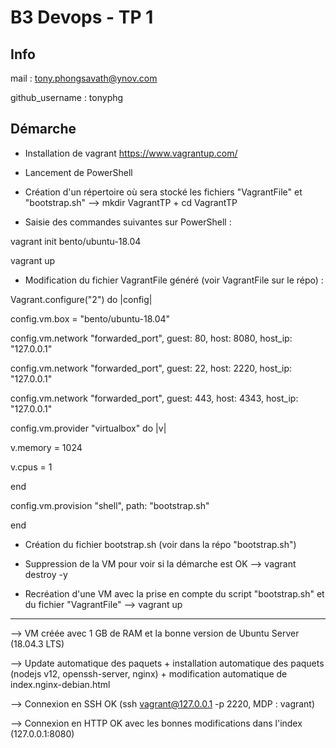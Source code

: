# B3 Devops - TP 1

## Info

mail : tony.phongsavath@ynov.com

github_username : tonyphg

## Démarche

- Installation de vagrant https://www.vagrantup.com/

- Lancement de PowerShell

- Création d'un répertoire où sera stocké les fichiers "VagrantFile" et "bootstrap.sh" --> mkdir VagrantTP + cd VagrantTP

- Saisie des commandes suivantes sur PowerShell : 

vagrant init bento/ubuntu-18.04

vagrant up

- Modification du fichier VagrantFile généré (voir VagrantFile sur le répo) :

Vagrant.configure("2") do |config|

 config.vm.box = "bento/ubuntu-18.04"
 
 config.vm.network "forwarded_port", guest: 80, host: 8080, host_ip: "127.0.0.1"
 
 config.vm.network "forwarded_port", guest: 22, host: 2220, host_ip: "127.0.0.1"
 
 config.vm.network "forwarded_port", guest: 443, host: 4343, host_ip: "127.0.0.1"
 
 config.vm.provider "virtualbox" do |v|
 
  v.memory = 1024
  
  v.cpus = 1
  
  end
  
 config.vm.provision "shell", path: "bootstrap.sh"
 
end

- Création du fichier bootstrap.sh (voir dans la répo "bootstrap.sh")

- Suppression de la VM pour voir si la démarche est OK --> vagrant destroy -y

- Recréation d'une VM avec la prise en compte du script "bootstrap.sh" et du fichier "VagrantFile" --> vagrant up

---------------------------------------------------------------------------------

--> VM créée avec 1 GB de RAM et la bonne version de Ubuntu Server (18.04.3 LTS)

--> Update automatique des paquets + installation automatique des paquets (nodejs v12, openssh-server, nginx) + modification automatique de index.nginx-debian.html

--> Connexion en SSH OK (ssh vagrant@127.0.0.1 -p 2220, MDP : vagrant)

--> Connexion en HTTP OK avec les bonnes modifications dans l'index (127.0.0.1:8080)
